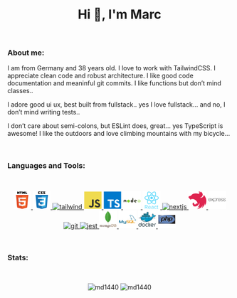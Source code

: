 
<!--
**md1440/md1440** is a ✨ _special_ ✨ repository because its `README.md` (this file) appears on your GitHub profile.

Here are some ideas to get you started:

- 🔭 I’m currently working on ...
- 🌱 I’m currently learning ...
- 👯 I’m looking to collaborate on ...
- 🤔 I’m looking for help with ...
- 💬 Ask me about ...
- 📫 How to reach me: ...
- 😄 Pronouns: ...
- ⚡ Fun fact: ...
-->

<h1 align="center">Hi 👋, I'm Marc</h1>
<br>

<h3 align="left">About me:</h3>
<p align="left">I am from Germany and 38 years old. I love to work with TailwindCSS. I appreciate clean code and robust architecture. I like good code documentation and meaninful git commits. I like functions but don’t mind classes.. 

I adore good ui ux, best built from fullstack.. yes I love fullstack... and no, I don’t mind writing tests..

I don’t care about semi-colons, but ESLint does, great...  yes TypeScript is awesome! I like the outdoors and love climbing mountains with my bicycle...
</p>

<br>
<h3 align="left">Languages and Tools:</h3>
<br>
<p align="center"> <a href="https://www.w3.org/html/" target="_blank" rel="noreferrer"> <img src="https://raw.githubusercontent.com/devicons/devicon/master/icons/html5/html5-original-wordmark.svg" alt="html5" width="40" height="40"/> </a> <a href="https://www.w3schools.com/css/" target="_blank" rel="noreferrer"> <img src="https://raw.githubusercontent.com/devicons/devicon/master/icons/css3/css3-original-wordmark.svg" alt="css3" width="40" height="40"/> </a><a href="https://tailwindcss.com/" target="_blank" rel="noreferrer"> <img src="https://www.vectorlogo.zone/logos/tailwindcss/tailwindcss-icon.svg" alt="tailwind" width="40" height="40"/> </a> <a href="https://developer.mozilla.org/en-US/docs/Web/JavaScript" target="_blank" rel="noreferrer"> <img src="https://raw.githubusercontent.com/devicons/devicon/master/icons/javascript/javascript-original.svg" alt="javascript" width="40" height="40"/> </a> <a href="https://www.typescriptlang.org/" target="_blank" rel="noreferrer"> <img src="https://raw.githubusercontent.com/devicons/devicon/master/icons/typescript/typescript-original.svg" alt="typescript" width="40" height="40"/> </a> <a href="https://nodejs.org" target="_blank" rel="noreferrer"> <img src="https://raw.githubusercontent.com/devicons/devicon/master/icons/nodejs/nodejs-original-wordmark.svg" alt="nodejs" width="40" height="40"/> </a> <a href="https://reactjs.org/" target="_blank" rel="noreferrer"> <img src="https://raw.githubusercontent.com/devicons/devicon/master/icons/react/react-original-wordmark.svg" alt="react" width="40" height="40"/> </a> <a href="https://nextjs.org/" target="_blank" rel="noreferrer"> <img src="https://cdn.worldvectorlogo.com/logos/nextjs-2.svg" alt="nextjs" width="40" height="40"/> </a> <a href="https://nestjs.com/" target="_blank" rel="noreferrer"> <img src="https://raw.githubusercontent.com/devicons/devicon/master/icons/nestjs/nestjs-plain.svg" alt="nestjs" width="40" height="40"/> </a> <a href="https://expressjs.com" target="_blank" rel="noreferrer"> <img src="https://raw.githubusercontent.com/devicons/devicon/master/icons/express/express-original-wordmark.svg" alt="express" width="40" height="40"/> </a> <a href="https://git-scm.com/" target="_blank" rel="noreferrer"> <img src="https://www.vectorlogo.zone/logos/git-scm/git-scm-icon.svg" alt="git" width="40" height="40"/> </a> <a href="https://jestjs.io" target="_blank" rel="noreferrer"> <img src="https://www.vectorlogo.zone/logos/jestjsio/jestjsio-icon.svg" alt="jest" width="40" height="40"/> </a> <a href="https://www.mongodb.com/" target="_blank" rel="noreferrer"> <img src="https://raw.githubusercontent.com/devicons/devicon/master/icons/mongodb/mongodb-original-wordmark.svg" alt="mongodb" width="40" height="40"/> </a> <a href="https://www.mysql.com/" target="_blank" rel="noreferrer"> <img src="https://raw.githubusercontent.com/devicons/devicon/master/icons/mysql/mysql-original-wordmark.svg" alt="mysql" width="40" height="40"/> <a href="https://www.docker.com/" target="_blank" rel="noreferrer"> <img src="https://raw.githubusercontent.com/devicons/devicon/master/icons/docker/docker-original-wordmark.svg" alt="docker" width="40" height="40"/> </a> <a href="https://www.php.net" target="_blank" rel="noreferrer"> <img src="https://raw.githubusercontent.com/devicons/devicon/master/icons/php/php-original.svg" alt="php" width="40" height="40"/> </a>

</p>
<br>

<!-- <h3 align="left">My Favorite Projects:</h3>
<br>

[![Readme Card](https://github-readme-stats.vercel.app/api/pin/?username=md1440&repo=nextjs-ts-moviedash)](https://github.com/md1440/nextjs-ts-moviedash)
[![Readme Card](https://github-readme-stats.vercel.app/api/pin/?username=md1440&repo=node-api-moviedb)](https://github.com/md1440/node-api-moviedb)
[![Readme Card](https://github-readme-stats.vercel.app/api/pin/?username=md1440&repo=nestjs-car-estimator-api)](https://github.com/md1440/nestjs-car-estimator-api)
[![Readme Card](https://github-readme-stats.vercel.app/api/pin/?username=md1440&repo=coffee-connoisseur)](https://github.com/md1440/coffee-connoisseur) -->


<h3 align="left">Stats:</h3>
<br>
<div>
<p align="center"><img height="160em" src="https://github-readme-streak-stats.herokuapp.com/?user=md1440&" alt="md1440" />
<img height="160em" src="https://github-readme-stats.vercel.app/api/top-langs?username=md1440&show_icons=true&locale=en&layout=compact&langs_count=6" alt="md1440"</p>
</div>


